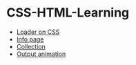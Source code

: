 # CSS-HTML-Learning


- [Loader on CSS](https://github.com/MaksGovor/CSS-HTML-Learning/tree/master/Loader)
- [Info page](https://github.com/MaksGovor/CSS-HTML-Learning/tree/master/InfoPage)
- [Collection]()
- [Оutput animation]()
